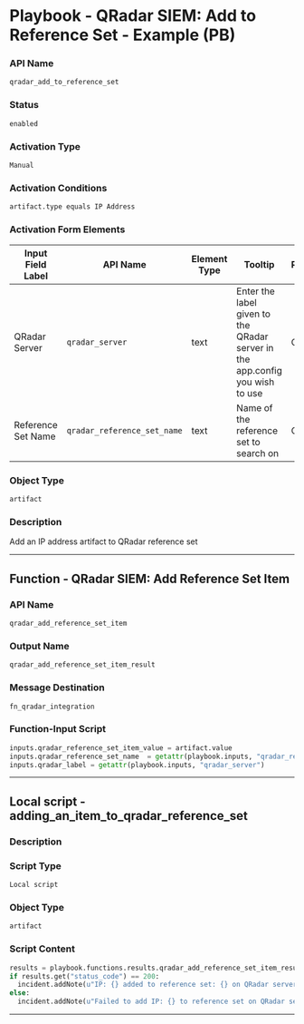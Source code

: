 <!--
    DO NOT MANUALLY EDIT THIS FILE
    THIS FILE IS AUTOMATICALLY GENERATED WITH resilient-sdk codegen
    Generated with resilient-sdk v51.0.6.0.1543
-->

# Playbook - QRadar SIEM: Add to Reference Set - Example (PB)

### API Name
`qradar_add_to_reference_set`

### Status
`enabled`

### Activation Type
`Manual`

### Activation Conditions
`artifact.type equals IP Address`

### Activation Form Elements
| Input Field Label | API Name | Element Type | Tooltip | Requirement |
| ----------------- | -------- | ------------ | ------- | ----------- |
| QRadar Server | `qradar_server` | text | Enter the label given to the QRadar server in the app.config you wish to use | Optional |
| Reference Set Name | `qradar_reference_set_name` | text | Name of the reference set to search on | Optional |

### Object Type
`artifact`

### Description
Add an IP address artifact to QRadar reference set


---
## Function - QRadar SIEM: Add Reference Set Item

### API Name
`qradar_add_reference_set_item`

### Output Name
`qradar_add_reference_set_item_result`

### Message Destination
`fn_qradar_integration`

### Function-Input Script
```python
inputs.qradar_reference_set_item_value = artifact.value
inputs.qradar_reference_set_name  = getattr(playbook.inputs, "qradar_reference_set_name")
inputs.qradar_label = getattr(playbook.inputs, "qradar_server")
```

---

## Local script - adding_an_item_to_qradar_reference_set

### Description


### Script Type
`Local script`

### Object Type
`artifact`

### Script Content
```python
results = playbook.functions.results.qradar_add_reference_set_item_result
if results.get("status_code") == 200:
  incident.addNote(u"IP: {} added to reference set: {} on QRadar server: {}".format(artifact.value, results.get("inputs", {}).get("qradar_reference_set_name"), results.get("inputs", {}).get("qradar_label")))
else:
  incident.addNote(u"Failed to add IP: {} to reference set on QRadar server: {}. Status Code: {}, message: {}".format(artifact.value, results.get("inputs", {}).get("qradar_label"), str(results.get("status_code")), results.get("inputs", {}).get("qradar_reference_set_name")))
```

---


